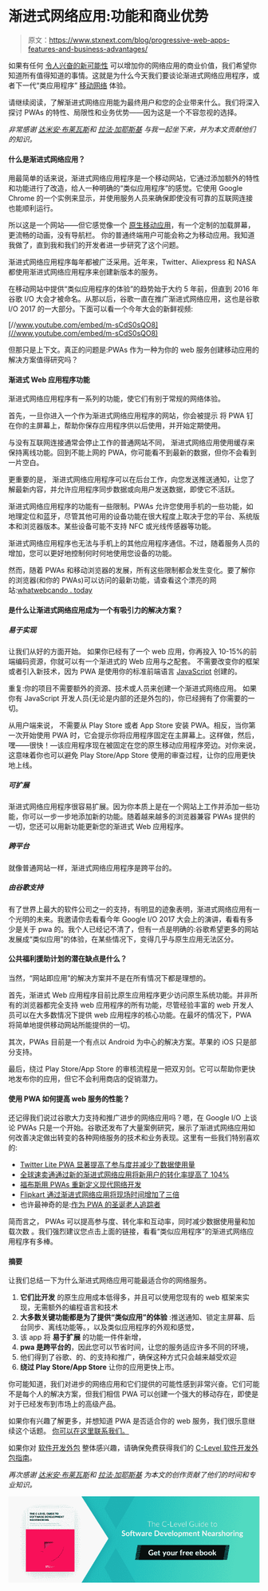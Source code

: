 # 渐进式网络应用:功能和商业优势

> 原文：<https://www.stxnext.com/blog/progressive-web-apps-features-and-business-advantages/>

 如果有任何  [令人兴奋的新可能性](https://stxnext.com/ebooks/what-is-python-used-for/) 可以增加你的网络应用的商业价值，我们希望你知道所有值得知道的事情。这就是为什么今天我们要谈论渐进式网络应用程序，或者下一代“类应用程序”  [移动网络](https://stxnext.com/services/mobile-development/) 体验。

请继续阅读，了解渐进式网络应用能为最终用户和您的企业带来什么。我们将深入探讨 PWAs 的特性、局限性和业务优势——因为这是一个不容忽视的选择。

*非常感谢  [达米安·布莱瓦斯](https://www.linkedin.com/in/damian-blejwas-19841bb8)和  [拉法·加耶斯基](https://www.linkedin.com/in/rafal-gajewski-a11a2955/) 与我一起坐下来，并为本文贡献他们的知识。* 

#### 什么是渐进式网络应用？

用最简单的话来说，渐进式网络应用程序是一个移动网站，它通过添加额外的特性和功能进行了改造，给人一种明确的“类似应用程序”的感觉。它使用 Google Chrome 的一个实例来显示，并使用服务人员来确保即使没有可靠的互联网连接也能顺利运行。

所以这是一个网站——但它感觉像一个  [原生移动应用](https://stxnext.com/services/mobile-development/?__hstc=233546881.bfdb61c89bc631c2fe22344256d70098.1585401034675.1590156891360.1590159293487.32&__hssc=233546881.6.1590159293487&__hsfp=913035639)，有一个定制的加载屏幕，更流畅的动画，没有导航栏。  你的普通终端用户可能会称之为移动应用。我知道我做了，直到我和我们的开发者进一步研究了这个问题。

渐进式网络应用程序每年都被广泛采用。近年来，Twitter、Aliexpress 和 NASA 都使用渐进式网络应用程序来创建新版本的服务。

在移动网站中提供“类似应用程序的体验”的趋势始于大约 5 年前，但直到 2016 年谷歌 I/O 大会才被命名。从那以后，谷歌一直在推广渐进式网络应用，这也是谷歌 I/O 2017 的一大部分。下面可以看一个今年大会的新鲜视频:

[//www.youtube.com/embed/m-sCdS0sQO8](//www.youtube.com/embed/m-sCdS0sQO8)

但那只是上下文。真正的问题是:PWAs 作为一种为你的 web 服务创建移动应用的解决方案值得研究吗？

#### 渐进式 Web 应用程序功能

渐进式网络应用程序有一系列的功能，使它们有别于常规的网络体验。

首先，一旦你进入一个作为渐进式网络应用程序的网站，你会被提示  将 PWA 钉在你的主屏幕上，帮助你保存应用程序供以后使用，并开始定期使用。

与没有互联网连接通常会停止工作的普通网站不同，  渐进式网络应用使用缓存来保持离线功能。回到不能上网的 PWA，你可能看不到最新的数据，但你不会看到一片空白。

更重要的是，  渐进式网络应用程序可以在后台工作，向您发送推送通知，让您了解最新内容，并允许应用程序同步数据或向用户发送数据，即使它不活跃。

渐进式网络应用程序的功能有一些限制。PWAs 允许您使用手机的一些功能，如地理定位和蓝牙，尽管其他可用的设备功能在很大程度上取决于您的平台、系统版本和浏览器版本。某些设备可能不支持 NFC 或光线传感器等功能。

渐进式网络应用程序也无法与手机上的其他应用程序通信。不过，随着服务人员的增加，您可以更好地控制何时何地使用您设备的功能。

然而，随着 PWAs 和移动浏览器的发展，所有这些限制都会发生变化。要了解你的浏览器(和你的 PWAs)可以访问的最新功能，请查看这个漂亮的网站:[whatwebcando . today](https://whatwebcando.today/)

#### 是什么让渐进式网络应用成为一个有吸引力的解决方案？

##### **易于实现**

让我们从好的方面开始。  如果你已经有了一个 web 应用，你再投入 10-15%的前端编码资源，你就可以有一个渐进式的 Web 应用与之配套。 不需要改变你的框架或者引入新技术，因为 PWA 是使用你的标准前端语言  [JavaScript](https://stxnext.com/services/javascript-development/?__hstc=233546881.bfdb61c89bc631c2fe22344256d70098.1585401034675.1590156891360.1590159293487.32&__hssc=233546881.6.1590159293487&__hsfp=913035639) 创建的。

重复:你的项目不需要额外的资源、技术或人员来创建一个渐进式网络应用。  如果你有 JavaScript 开发人员(无论是内部的还是外包的)，你已经拥有了你需要的一切。

从用户端来说，  不需要从 Play Store 或者 App Store 安装 PWA。相反，当你第一次开始使用 PWA 时，它会提示你将应用程序固定在主屏幕上。这样做，然后，嘿——很快！—该应用程序现在被固定在您的原生移动应用程序旁边。对你来说，这意味着你也可以避免 Play Store/App Store 使用的审查过程，让你的应用更快地上线。

##### **可扩展**

渐进式网络应用程序很容易扩展。因为你本质上是在一个网站上工作并添加一些功能，你可以一步一步地添加新的功能。随着越来越多的浏览器兼容 PWAs 提供的一切，您还可以用新功能更新您的渐进式 Web 应用程序。

##### **跨平台**

就像普通网站一样，渐进式网络应用程序是跨平台的。

##### **由谷歌支持**

有了世界上最大的软件公司之一的支持，有明显的迹象表明，渐进式网络应用有一个光明的未来。我邀请你去看看今年 Google I/O 2017 大会上的演讲，看看有多少是关于 pwa 的。我个人已经记不清了，但有一点是明确的:谷歌希望更多的网站发展成“类似应用”的体验，在某些情况下，变得几乎与原生应用无法区分。

#### 公共福利援助计划的潜在缺点是什么？

当然，“网站即应用”的解决方案并不是在所有情况下都是理想的。

首先，渐进式 Web 应用程序目前比原生应用程序更少访问原生系统功能。并非所有的浏览器都完全支持 web 应用程序的所有功能，尽管经验丰富的 web 开发人员可以在大多数情况下提供 web 应用程序的核心功能。在最坏的情况下，PWA 将简单地提供移动网站所能提供的一切。

其次，PWAs 目前是一个有点以 Android 为中心的解决方案。苹果的 iOS 只是部分支持。

最后，绕过 Play Store/App Store 的审核流程是一把双刃剑。它可以帮助你更快地发布你的应用，但它不会利用商店的促销潜力。

#### 使用 PWA 如何提高 web 服务的性能？

还记得我们说过谷歌大力支持和推广进步的网络应用吗？嗯，在 Google I/O 上谈论 PWAs 只是一个开始。谷歌还发布了大量案例研究，展示了渐进式网络应用如何改善决定做出转变的各种网络服务的技术和业务表现。这里有一些我们特别喜欢的:

*   [Twitter Lite PWA 显著提高了参与度并减少了数据使用量](https://developers.google.com/web/showcase/2017/twitter)
*   [全球速卖通通过新的渐进式网络应用将新用户的转化率提高了 104%](https://developers.google.com/web/showcase/2016/aliexpress)
*   [福布斯用 PWAs 重新定义现代网络开发](https://developers.google.com/web/showcase/2017/forbes)
*   [Flipkart 通过渐进式网络应用将现场时间增加了三倍](https://developers.google.com/web/showcase/2016/flipkart)
*   也许最神奇的是:[作为 PWA 的圣诞老人追踪者](https://developers.google.com/web/showcase/2017/santa)

简而言之， PWAs 可以提高参与度、转化率和互动率，同时减少数据使用量和加载次数 。我们强烈建议您点击上面的链接，看看“类似应用程序”的渐进式网络应用程序有多棒。

#### 摘要

让我们总结一下为什么渐进式网络应用可能最适合你的网络服务。

1.  **它们比开发** 的原生应用成本低得多，并且可以使用您现有的 web 框架来实现，无需额外的编程语言和技术
2.  **大多数关键功能都是为了提供“类似应用”的体验** :推送通知、锁定主屏幕、后台同步、离线功能等。，以及类似应用程序的外观和感觉，
3.  该 app 将 **易于扩展** 的功能一件件新增，
4.  **pwa 是跨平台的**，因此您可以节省时间，让您的服务适应许多不同的环境，
5.  他们得到了谷歌、的、的支持和推广，确保这种方式只会越来越受欢迎
6.  **绕过 Play Store/App Store** 让你的应用更快上市。

你可能知道，我们对进步的网络应用和它们提供的可能性感到非常兴奋。它们可能不是每个人的解决方案，但我们相信 PWA 可以创建一个强大的移动存在，即使是对于已经发布到市场上的高级产品。

如果你有兴趣了解更多，并想知道 PWA 是否适合你的 web 服务，我们很乐意继续这个话题。  [你可以在这里联系我们。](https://stxnext.com/ebooks/c-level-guide-to-software-development-nearshoring/?__hstc=233546881.bfdb61c89bc631c2fe22344256d70098.1585401034675.1590156891360.1590159293487.32&__hssc=233546881.6.1590159293487&__hsfp=913035639)

如果你对  [软件开发外包](https://stxnext.com/software-development-outsourcing-guide/?__hstc=233546881.bfdb61c89bc631c2fe22344256d70098.1585401034675.1590156891360.1590159293487.32&__hssc=233546881.6.1590159293487&__hsfp=913035639) 整体感兴趣，请确保免费获得我们的  [C-Level 软件开发外包指南](https://stxnext.com/ebooks/c-level-guide-to-software-development-nearshoring/?__hstc=233546881.bfdb61c89bc631c2fe22344256d70098.1585401034675.1590156891360.1590159293487.32&__hssc=233546881.6.1590159293487&__hsfp=913035639)。

*再次感谢* *[达米安·布莱瓦斯](https://www.linkedin.com/in/damian-blejwas-19841bb8)和  [拉法·加耶斯基](https://www.linkedin.com/in/rafal-gajewski-a11a2955/) 为本文的创作贡献了他们的时间和专业知识。*

*[![Get your free ebook](img/9115af701c78dd8154ef102338d8b8d3.png)](https://cta-redirect.hubspot.com/cta/redirect/4542168/d9b230cf-e408-4a04-9e19-94ad3f756ebc)*